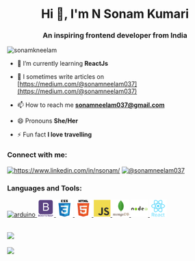 <h1 align="center">Hi 👋, I'm N Sonam Kumari</h1>
<h3 align="center">An inspiring frontend developer from India</h3>

<p align="left"> <img src="https://komarev.com/ghpvc/?username=sonamkneelam&label=Profile%20views&color=0e75b6&style=flat" alt="sonamkneelam" /> </p>

- 🌱 I’m currently learning **ReactJs**

- 📝 I sometimes write articles on [https://medium.com/@sonamneelam037](https://medium.com/@sonamneelam037)

- 📫 How to reach me **sonamneelam037@gmail.com**

- 😄 Pronouns **She/Her**

- ⚡ Fun fact **I love travelling**

<h3 align="left">Connect with me:</h3>
<p align="left">
<a href="https://linkedin.com/in/https://www.linkedin.com/in/nsonam/" target="blank"><img align="center" src="https://raw.githubusercontent.com/rahuldkjain/github-profile-readme-generator/master/src/images/icons/Social/linked-in-alt.svg" alt="https://www.linkedin.com/in/nsonam/" height="30" width="40" /></a>
<a href="https://medium.com/@sonamneelam037" target="blank"><img align="center" src="https://raw.githubusercontent.com/rahuldkjain/github-profile-readme-generator/master/src/images/icons/Social/medium.svg" alt="@sonamneelam037" height="30" width="40" /></a>
</p>

<h3 align="left">Languages and Tools:</h3>
<p align="left"> <a href="https://www.arduino.cc/" target="_blank"> <img src="https://cdn.worldvectorlogo.com/logos/arduino-1.svg" alt="arduino" width="40" height="40"/> </a> <a href="https://getbootstrap.com" target="_blank"> <img src="https://raw.githubusercontent.com/devicons/devicon/master/icons/bootstrap/bootstrap-plain-wordmark.svg" alt="bootstrap" width="40" height="40"/> </a> <a href="https://www.w3schools.com/css/" target="_blank"> <img src="https://raw.githubusercontent.com/devicons/devicon/master/icons/css3/css3-original-wordmark.svg" alt="css3" width="40" height="40"/> </a> <a href="https://www.w3.org/html/" target="_blank"> <img src="https://raw.githubusercontent.com/devicons/devicon/master/icons/html5/html5-original-wordmark.svg" alt="html5" width="40" height="40"/> </a> <a href="https://developer.mozilla.org/en-US/docs/Web/JavaScript" target="_blank"> <img src="https://raw.githubusercontent.com/devicons/devicon/master/icons/javascript/javascript-original.svg" alt="javascript" width="40" height="40"/> </a> <a href="https://www.mongodb.com/" target="_blank"> <img src="https://raw.githubusercontent.com/devicons/devicon/master/icons/mongodb/mongodb-original-wordmark.svg" alt="mongodb" width="40" height="40"/> </a> <a href="https://nodejs.org" target="_blank"> <img src="https://raw.githubusercontent.com/devicons/devicon/master/icons/nodejs/nodejs-original-wordmark.svg" alt="nodejs" width="40" height="40"/> </a> <a href="https://reactjs.org/" target="_blank"> <img src="https://raw.githubusercontent.com/devicons/devicon/master/icons/react/react-original-wordmark.svg" alt="react" width="40" height="40"/> </a> </p>



<!-- <p><img align="left" src="https://github-readme-stats.vercel.app/api/top-langs?username=sonamkneelam&show_icons=true&locale=en&layout=compact" alt="sonamkneelam" /></p>
 -->
<!-- <p>&nbsp;<img align="center" src="https://github-readme-stats.vercel.app/api?username=sonamkneelam&show_icons=true&locale=en" alt="sonamkneelam" /></p> -->
<br>
<div>
<a href="https://github-readme-stats.vercel.app/api/top-langs/?username=Sonamkneelam&layout=compact&bg_color=92EFED&title_color=2874A6&border_color=FBFCFC
">
  <img align="center" src="https://github-readme-stats.vercel.app/api/top-langs/?username=Sonamkneelam&layout=compact&bg_color=1A1B27&title_color=FDFEFE&text_color=FDFEFE&border_color=FDFEFE" />
</a>
</div>

<br>
<div margin='10px'>
<a href="https://github-readme-stats.vercel.app/api?username=Sonamkneelam&show_icons=true&theme=tokyonight">
  <img align="center" display="block"  src="https://github-readme-stats.vercel.app/api?username=Sonamkneelam&show_icons=true&theme=tokyonight" />
</a>
  </div>
<!--  [![Top Langs](https://github-readme-stats.vercel.app/api/top-langs/?username=anuraghazra&langs_count=8)](https://github.com/anuraghazra/github-readme-stats) -->


